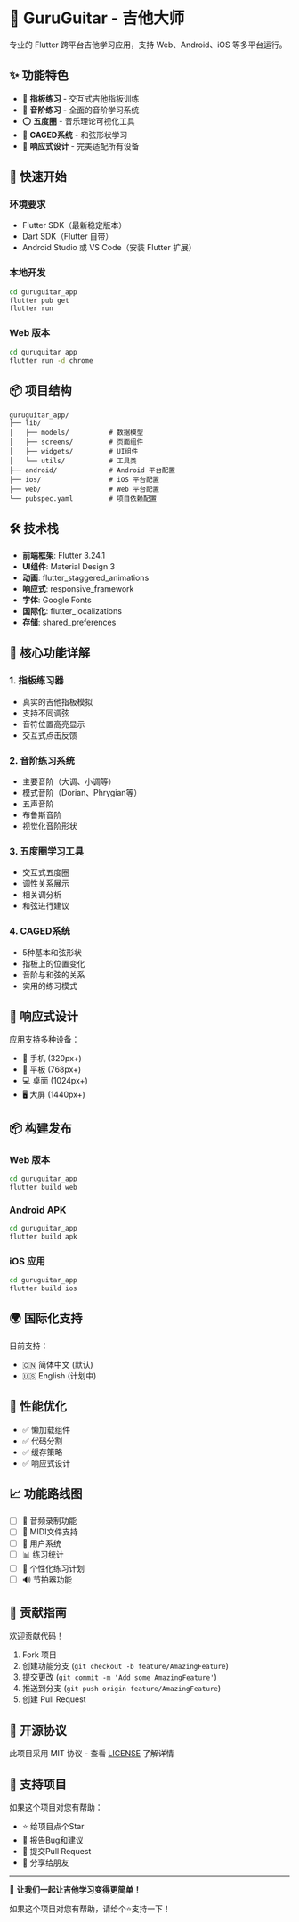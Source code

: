 # 🎸 GuruGuitar - 吉他大师

专业的 Flutter 跨平台吉他学习应用，支持 Web、Android、iOS 等多平台运行。

## ✨ 功能特色

- 🎯 **指板练习** - 交互式吉他指板训练
- 🎵 **音阶练习** - 全面的音阶学习系统  
- ⭕ **五度圈** - 音乐理论可视化工具
- 🎪 **CAGED系统** - 和弦形状学习
- 📱 **响应式设计** - 完美适配所有设备

## 🚀 快速开始

### 环境要求
- Flutter SDK（最新稳定版本）
- Dart SDK（Flutter 自带）
- Android Studio 或 VS Code（安装 Flutter 扩展）

### 本地开发
```bash
cd guruguitar_app
flutter pub get
flutter run
```

### Web 版本
```bash
cd guruguitar_app
flutter run -d chrome
```

## 📦 项目结构

```
guruguitar_app/
├── lib/
│   ├── models/          # 数据模型
│   ├── screens/         # 页面组件
│   ├── widgets/         # UI组件
│   └── utils/           # 工具类
├── android/             # Android 平台配置
├── ios/                 # iOS 平台配置
├── web/                 # Web 平台配置
└── pubspec.yaml         # 项目依赖配置
```

## 🛠 技术栈

- **前端框架**: Flutter 3.24.1
- **UI组件**: Material Design 3
- **动画**: flutter_staggered_animations
- **响应式**: responsive_framework
- **字体**: Google Fonts
- **国际化**: flutter_localizations
- **存储**: shared_preferences

## 🎯 核心功能详解

### 1. 指板练习器
- 真实的吉他指板模拟
- 支持不同调弦
- 音符位置高亮显示
- 交互式点击反馈

### 2. 音阶练习系统
- 主要音阶（大调、小调等）
- 模式音阶（Dorian、Phrygian等）
- 五声音阶
- 布鲁斯音阶
- 视觉化音阶形状

### 3. 五度圈学习工具
- 交互式五度圈
- 调性关系展示
- 相关调分析
- 和弦进行建议

### 4. CAGED系统
- 5种基本和弦形状
- 指板上的位置变化
- 音阶与和弦的关系
- 实用的练习模式

## 📱 响应式设计

应用支持多种设备：
- 📱 手机 (320px+)
- 📱 平板 (768px+)  
- 💻 桌面 (1024px+)
- 🖥 大屏 (1440px+)

## 📦 构建发布

### Web 版本
```bash
cd guruguitar_app
flutter build web
```

### Android APK
```bash
cd guruguitar_app
flutter build apk
```

### iOS 应用
```bash
cd guruguitar_app
flutter build ios
```

## 🌍 国际化支持

目前支持：
- 🇨🇳 简体中文 (默认)
- 🇺🇸 English (计划中)

## 🚀 性能优化

- ✅ 懒加载组件
- ✅ 代码分割
- ✅ 缓存策略
- ✅ 响应式设计

## 📈 功能路线图

- [ ] 🎤 音频录制功能
- [ ] 🎼 MIDI文件支持
- [ ] 👥 用户系统
- [ ] 📊 练习统计
- [ ] 🎯 个性化练习计划
- [ ] 🔊 节拍器功能

## 🤝 贡献指南

欢迎贡献代码！

1. Fork 项目
2. 创建功能分支 (`git checkout -b feature/AmazingFeature`)
3. 提交更改 (`git commit -m 'Add some AmazingFeature'`)
4. 推送到分支 (`git push origin feature/AmazingFeature`)
5. 创建 Pull Request

## 📄 开源协议

此项目采用 MIT 协议 - 查看 [LICENSE](LICENSE) 了解详情

## 💖 支持项目

如果这个项目对您有帮助：

- ⭐ 给项目点个Star
- 🐛 报告Bug和建议
- 🔀 提交Pull Request
- 📢 分享给朋友

---

🎸 **让我们一起让吉他学习变得更简单！**

如果这个项目对您有帮助，请给个⭐️支持一下！